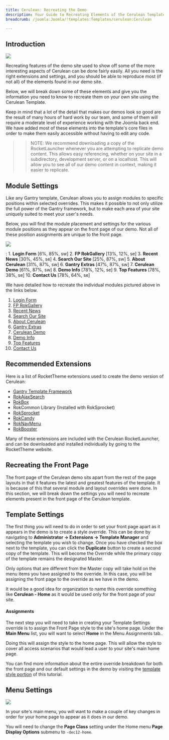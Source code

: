 ```yaml
---
title: Cerulean: Recreating the Demo
description: Your Guide to Recreating Elements of the Cerulean Template for Joomla
breadcrumb: /joomla:Joomla/!templates:Templates/cerulean:Cerulean

---
```


Introduction
-----

![][cerulean2]

Recreating features of the demo site used to show off some of the more interesting aspects of Cerulean can be done fairly easily. All you need is the right extensions and settings, and you should be able to reproduce most (if not all) of the elements found in our demo site. 

Below, we will break down some of these elements and give you the information you need to know to recreate them on your own site using the Cerulean Template.

Keep in mind that a lot of the detail that makes our demos look so good are the result of many hours of hard work by our team, and some of them will require a moderate level of experience working with the Joomla back end. We have added most of these elements into the template's core files in order to make them easily accessible without having to edit any code.

>> NOTE: We recommend downloading a copy of the RocketLauncher whenever you are attempting to replicate demo content. This allows easy referencing, whether on your site in a subdirectory, development server, or on a localhost. This will allow you to see all of our demo content in context, making it easier to replicate.

Module Settings
-----

Like any Gantry template, Cerulean allows you to assign modules to specific positions within selected overrides. This makes it possible to not only utilize the full power of the Gantry framework, but to make each area of your site uniquely suited to meet your user's needs.

Below, you will find the module placement and settings for the various module positions as they appear on the front page of our demo. Not all of these position assignments are unique to the front page.

![][Cerulean]

:   1. **Login Form**  [6%, 85%, sw]
    2. **FP RokGallery**  [13%, 12%, se]
    3. **Recent News**  [30%, 45%, se]
    4. **Search Our Site**  [25%, 87%, sw]
    5. **About Cerulean**  [31%, 87%, sw]
    6. **Gantry Extras**  [47%, 87%, sw]
    7. **Cerulean Demo**  [61%, 87%, sw]
    8. **Demo Info**  [78%, 12%, se]
    9. **Top Features**  [78%, 38%, se]
    10. **Contact Us**  [78%, 64%, se]

We have detailed how to recreate the individual modules pictured above in the links below.

1. [Login Form][module1]
2. [FP RokGallery][module2]
3. [Recent News][module3]
4. [Search Our Site][module4]
5. [About Cerulean][module5]
6. [Gantry Extras][module6]
7. [Cerulean Demo][module7]
8. [Demo Info][module8]
9. [Top Features][module9]
10. [Contact Us][module10]

Recommended Extensions
-----

Here is a list of RocketTheme extensions used to create the demo version of Cerulean:

* [Gantry Template Framework][gantry]
* [RokAjaxSearch][rokajaxsearch]
* [RokBox][rokbox]
* RokCommon Library (Installed with RokSprocket)
* [RokSprocket][roksprocket]
* [RokCandy][rokcandy]
* [RokNavMenu][roknavmenu]
* [RokBooster][rokbooster]

Many of these extensions are included with the Cerulean RocketLauncher, and can be downloaded and installed individually by going to the RocketTheme website.

Recreating the Front Page
-----

The front page of the Cerulean demo sits apart from the rest of the page layouts in that it features the latest and greatest features of the template. It is because of this that several module and layout overrides were done. In this section, we will break down the settings you will need to recreate elements present in the front page of the Cerulean template.

Template Settings
-----

The first thing you will need to do in order to set your front page apart as it appears in the demo is to create a style override. This can be done by navigating to **Administrator -> Extensions -> Template Manager** and selecting the template you wish to change.  Once you have checked the box next to the template, you can click the **Duplicate** button to create a second copy of the template. This will become the Override while the primary copy of the template remains the designated Master.

Only options that are different from the Master copy will take hold on the menu items you have assigned to the override. In this case, you will be assigning the front page to the override as we have in the demo.

It would be a good idea for organization to name this override something like **Cerulean - Home** as it would be used only for the front page of your site.

#### Assignments

The next step you will need to take in creating your Template Settings override is to assign the Front Page style to the site's home page. Under the **Main Menu** list, you will want to select **Home** in the Menu Assignments tab..

Doing this will assign the style to the home page. This will allow the style to cover all access scenarios that would lead a user to your site's main home page.

You can find more information about the entire override breakdown for both the front page and our default settings in the demo by visiting the [template style portion][demooverride] of this tutorial.

Menu Settings
-----

![][mainmenu]

In your site's main menu, you will want to make a couple of key changes in order for your home page to appear as it does in our demo.

You will need to change the **Page Class** setting under the Home menu **Page Display Options** submenu to `-dec12-home`.

[gantry]: http://gantry-framework.org/download
[rokajaxsearch]: http://www.rockettheme.com/joomla/extensions/rokajaxsearch
[rokbox]: http://www.rockettheme.com/joomla/extensions/rokbox
[roksprocket]: http://www.rockettheme.com/joomla/extensions/roksprocket
[cerulean]: assets/cerulean.jpeg
[cerulean2]: assets/cerulean2.jpeg
[demooverride]: demo_override.md
[roknavmenu]: http://www.rockettheme.com/joomla/extensions/roknavmenu
[rokbooster]: http://www.rockettheme.com/joomla/extensions/rokbooster
[rokcandy]: http://www.rockettheme.com/joomla/extensions/rokcandy
[module1]: demo_module_1.md
[module2]: demo_module_2.md
[module3]: demo_module_3.md
[module4]: demo_module_4.md
[module5]: demo_module_5.md
[module6]: demo_module_6.md
[module7]: demo_module_7.md
[module8]: demo_module_8.md
[module9]: demo_module_9.md
[module10]: demo_module_10.md
[module11]: demo_module_11.md
[mainmenu]: assets/menu_1.jpg
[icons]: http://fortawesome.github.io/Font-Awesome/icons/
[article]: assets/article.jpg